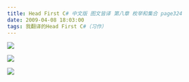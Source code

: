 ```yaml
---
title: Head First C# 中文版 图文皆译 第八章 枚举和集合 page324
date: 2009-04-08 18:03:00
tags: 我翻译的Head First C#（习作）
---
```

![](https://p-blog.csdn.net/images/p_blog_csdn_net/cuipengfei1/EntryImages/20090408/2009-04-08_17-50-48.jpg)

![](https://p-blog.csdn.net/images/p_blog_csdn_net/cuipengfei1/EntryImages/20090408/2009-04-08_17-52-17.jpg)

![](https://p-blog.csdn.net/images/p_blog_csdn_net/cuipengfei1/EntryImages/20090408/2009-04-08_17-57-18.jpg)




